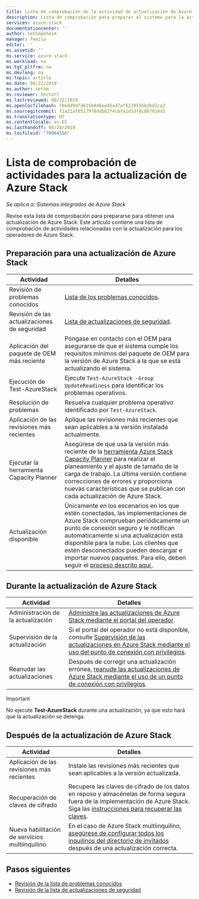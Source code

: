 ```yaml
---
title: Lista de comprobación de la actividad de actualización de Azure Stack | Microsoft Docs
description: Lista de comprobación para preparar el sistema para la actualización más reciente de Azure Stack.
services: azure-stack
documentationcenter: ''
author: sethmanheim
manager: femila
editor: ''
ms.assetid: ''
ms.service: azure-stack
ms.workload: na
ms.tgt_pltfrm: na
ms.devlang: na
ms.topic: article
ms.date: 08/22/2019
ms.author: sethm
ms.reviewer: hectorl
ms.lastreviewed: 08/22/2019
ms.openlocfilehash: f0edd9dfd615b046ee4bad7af622855bb2bd2ca2
ms.sourcegitcommit: f1a21af6517978ddb62f4cbfa1d1df8c867814d1
ms.translationtype: HT
ms.contentlocale: es-ES
ms.lasthandoff: 08/28/2019
ms.locfileid: "70064156"
---
```

# <a name="azure-stack-update-activity-checklist"></a>Lista de comprobación de actividades para la actualización de Azure Stack

*Se aplica a: Sistemas integrados de Azure Stack*

Revise esta lista de comprobación para prepararse para obtener una actualización de Azure Stack. Este artículo contiene una lista de comprobación de actividades relacionadas con la actualización para los operadores de Azure Stack.

## <a name="prepare-for-azure-stack-update"></a>Preparación para una actualización de Azure Stack

| Actividad | Detalles |
| --- | --- |
| Revisión de problemas conocidos |[Lista de los problemas conocidos](https://docs.microsoft.com/azure-stack/operator/azure-stack-release-notes-known-issues-1906). |
| Revisión de las actualizaciones de seguridad | [Lista de actualizaciones de seguridad](https://docs.microsoft.com/azure-stack/operator/azure-stack-release-notes-security-updates-1906). |
| Aplicación del paquete de OEM más reciente | Póngase en contacto con el OEM para asegurarse de que el sistema cumple los requisitos mínimos del paquete de OEM para la versión de Azure Stack a la que se está actualizando el sistema. |
| Ejecución de Test-AzureStack | Ejecute `Test-AzureStack -Group UpdateReadiness` para identificar los problemas operativos. |
| Resolución de problemas | Resuelva cualquier problema operativo identificado por `Test-AzureStack`. |
| Aplicación de las revisiones más recientes | Aplique las revisiones más recientes que sean aplicables a la versión instalada actualmente. |
| Ejecutar la herramienta Capacity Planner | Asegúrese de que usa la versión más reciente de la [herramienta Azure Stack Capacity Planner](azure-stack-capacity-planning-overview.md) para realizar el planeamiento y el ajuste de tamaño de la carga de trabajo. La última versión contiene correcciones de errores y proporciona nuevas características que se publican con cada actualización de Azure Stack. |
| Actualización disponible | Únicamente en los escenarios en los que estén conectadas, las implementaciones de Azure Stack comprueban periódicamente un punto de conexión seguro y le notifican automáticamente si una actualización está disponible para la nube. Los clientes que estén desconectados pueden descargar e importar nuevos paquetes. Para ello, deben seguir el [proceso descrito aquí ](https://docs.microsoft.com/azure-stack/operator/azure-stack-apply-updates). |


## <a name="during-azure-stack-update"></a>Durante la actualización de Azure Stack

| Actividad | Detalles |
|--------------------|------------------------------------------------------------------------------------------------------|
| Administración de la actualización |[Administre las actualizaciones de Azure Stack mediante el portal del operador](https://docs.microsoft.com/azure-stack/operator/azure-stack-updates). |
| Supervisión de la actualización | Si el portal del operador no está disponible, consulte [Supervisión de las actualizaciones en Azure Stack mediante el uso del punto de conexión con privilegios](https://docs.microsoft.com/azure-stack/operator/azure-stack-monitor-update). |
| Reanudar las actualizaciones | Después de corregir una actualización errónea, [reanude las actualizaciones de Azure Stack mediante el uso de un punto de conexión con privilegios](https://docs.microsoft.com/azure-stack/operator/azure-stack-monitor-update). |

> [!Important]  
> No ejecute **Test-AzureStack** durante una actualización, ya que esto hará que la actualización se detenga.

## <a name="after-azure-stack-update"></a>Después de la actualización de Azure Stack

| Actividad | Detalles |
|--------------------------|----------------------------------------------------------------------------------------------------------------------------------------------------------------|
| Aplicación de las revisiones más recientes | Instale las revisiones más recientes que sean aplicables a la versión actualizada. |
| Recuperación de claves de cifrado | Recupere las claves de cifrado de los datos en reposo y almacénelas de forma segura fuera de la implementación de Azure Stack. Siga las [instrucciones para recuperar las claves](https://docs.microsoft.com/azure-stack/operator/azure-stack-security-bitlocker). |
| Nueva habilitación de servicios multiinquilino | En el caso de Azure Stack multiinquilino, [asegúrese de configurar todos los inquilinos del directorio de invitados](https://docs.microsoft.com/azure-stack/operator/azure-stack-enable-multitenancy#configure-guest-directory) después de una actualización correcta. |

## <a name="next-steps"></a>Pasos siguientes

-   [Revisión de la lista de problemas conocidos](https://docs.microsoft.com/azure-stack/operator/azure-stack-release-notes-known-issues-1907)  
-   [Revisión de la lista de actualizaciones de seguridad](https://docs.microsoft.com/azure-stack/operator/azure-stack-release-notes-security-updates-1907)